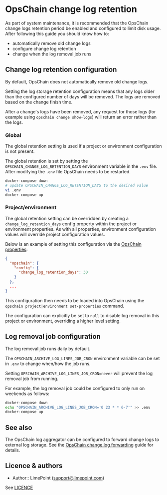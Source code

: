 # OpsChain change log retention

As part of system maintenance, it is recommended that the OpsChain change logs retention period be enabled and configured to limit disk usage. After following this guide you should know how to:

- automatically remove old change logs
- configure change log retention
- change when the log removal job runs

## Change log retention configuration

By default, OpsChain does not automatically remove old change logs.

Setting the log storage retention configuration means that any logs older than the configured number of days will be removed. The logs are removed based on the change finish time.

After a change's logs have been removed, any request for those logs (for example using `opschain change show-logs`) will return an error rather than the logs.

### Global

The global retention setting is used if a project or environment configuration is not present.

The global retention is set by setting the `OPSCHAIN_CHANGE_LOG_RETENTION_DAYS` environment variable in the `.env` file. After modifying the `.env` file OpsChain needs to be restarted.

```bash
docker-compose down
# update OPSCHAIN_CHANGE_LOG_RETENTION_DAYS to the desired value
vi .env
docker-compose up
```

### Project/environment

The global retention setting can be overridden by creating a `change_log_retention_days` config property within the project or environment properties. As with all properties, environment configuration values will override project configuration values.

Below is an example of setting this configuration via the [OpsChain properties](../reference/properties.md):

```json
{
  "opschain": {
    "config": {
      "change_log_retention_days": 30
    }
  },
  ...
}
```

This configuration then needs to be loaded into OpsChain using the `opschain project|environment set-properties` command.

The configuration can explicitly be set to `null` to disable log removal in this project or environment, overriding a higher level setting.

## Log removal job configuration

The log removal job runs daily by default.

The `OPSCHAIN_ARCHIVE_LOG_LINES_JOB_CRON` environment variable can be set in `.env` to change when/how the job runs.

Setting `OPSCHAIN_ARCHIVE_LOG_LINES_JOB_CRON=never` will prevent the log removal job from running.

For example, the log removal job could be configured to only run on weekends as follows:

```bash
docker-compose down
echo "OPSCHAIN_ARCHIVE_LOG_LINES_JOB_CRON='0 23 * * 6-7'" >> .env
docker-compose up
```

## See also

The OpsChain log aggregator can be configured to forward change logs to external log storage. See the [OpsChain change log forwarding](log_forwarding.md) guide for details.

## Licence & authors

- Author:: LimePoint (support@limepoint.com)

See [LICENCE](../../LICENCE)
